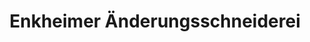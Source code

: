 ---
title: "Enkheimer Änderungsschneiderei"
url: /frankfurt-am-main/enkheimer-aenderungsschneiderei/
shop: Schneiderei
---